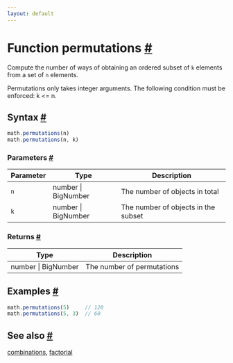 ```yaml
---
layout: default
---
```


<!-- Note: This file is automatically generated from source code comments. Changes made in this file will be overridden. -->

<h1 id="function-permutations">Function permutations <a href="#function-permutations" title="Permalink">#</a></h1>

Compute the number of ways of obtaining an ordered subset of `k` elements
from a set of `n` elements.

Permutations only takes integer arguments.
The following condition must be enforced: k <= n.


<h2 id="syntax">Syntax <a href="#syntax" title="Permalink">#</a></h2>

```js
math.permutations(n)
math.permutations(n, k)
```

<h3 id="parameters">Parameters <a href="#parameters" title="Permalink">#</a></h3>

Parameter | Type | Description
--------- | ---- | -----------
`n` | number &#124; BigNumber | The number of objects in total
`k` | number &#124; BigNumber | The number of objects in the subset

<h3 id="returns">Returns <a href="#returns" title="Permalink">#</a></h3>

Type | Description
---- | -----------
number &#124; BigNumber | The number of permutations


<h2 id="examples">Examples <a href="#examples" title="Permalink">#</a></h2>

```js
math.permutations(5)     // 120
math.permutations(5, 3)  // 60
```


<h2 id="see-also">See also <a href="#see-also" title="Permalink">#</a></h2>

[combinations](combinations.html),
[factorial](factorial.html)
